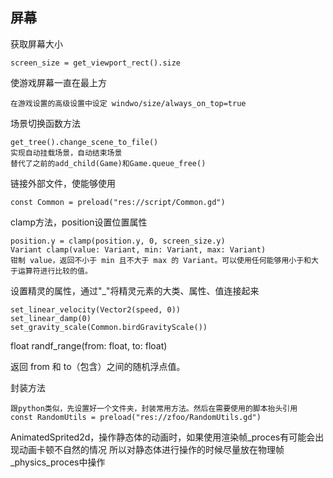 ## 屏幕
获取屏幕大小
```
screen_size = get_viewport_rect().size
```
使游戏屏幕一直在最上方
```
在游戏设置的高级设置中设定 windwo/size/always_on_top=true
```
场景切换函数方法
```
get_tree().change_scene_to_file()
实现自动挂载场景，自动结束场景
替代了之前的add_child(Game)和Game.queue_free()
```
链接外部文件，使能够使用
```
const Common = preload("res://script/Common.gd")
```

clamp方法，position设置位置属性
```
position.y = clamp(position.y, 0, screen_size.y)
Variant clamp(value: Variant, min: Variant, max: Variant)
钳制 value，返回不小于 min 且不大于 max 的 Variant。可以使用任何能够用小于和大于运算符进行比较的值。
```
设置精灵的属性，通过"_"将精灵元素的大类、属性、值连接起来
```
set_linear_velocity(Vector2(speed, 0))
set_linear_damp(0)
set_gravity_scale(Common.birdGravityScale())
```
float randf_range(from: float, to: float)

返回 from 和 to（包含）之间的随机浮点值。

封装方法
```
跟python类似，先设置好一个文件夹，封装常用方法。然后在需要使用的脚本抬头引用
const RandomUtils = preload("res://zfoo/RandomUtils.gd")
```
AnimatedSprited2d，操作静态体的动画时，如果使用渲染帧_proces有可能会出现动画卡顿不自然的情况
所以对静态体进行操作的时候尽量放在物理帧_physics_proces中操作
